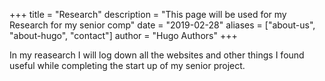 +++
title = "Research"
description = "This page will be used for my Research for my senior comp"
date = "2019-02-28"
aliases = ["about-us", "about-hugo", "contact"]
author = "Hugo Authors"
+++

In my reasearch I will log down all the websites and other things I found useful while completing the start up of my senior project. 
 